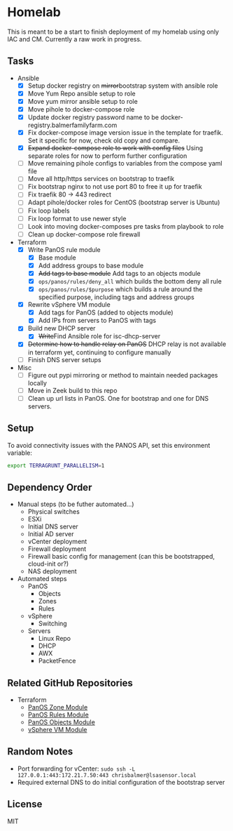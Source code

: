 # Homelab

This is meant to be a start to finish deployment of my homelab using only IAC and CM. Currently a raw work in progress.

## Tasks

- Ansible
  - [X] Setup docker registry on ~~mirror~~bootstrap system with ansible role
  - [X] Move Yum Repo ansible setup to role
  - [X] Move yum mirror ansible setup to role
  - [X] Move pihole to docker-compose role
  - [X] Update docker registry password name to be docker-registry.balmerfamilyfarm.com
  - [X] Fix docker-compose image version issue in the template for traefik. Set it specific for now, check old copy and compare.
  - [X] ~~Expand docker-compose role to work with config files~~ Using separate roles for now to perform further configuration
  - [ ] Move remaining pihole configs to variables from the compose yaml file
  - [ ] Move all http/https services on bootstrap to traefik
  - [ ] Fix bootstrap nginx to not use port 80 to free it up for traefik
  - [ ] Fix traefik 80 -> 443 redirect
  - [ ] Adapt pihole/docker roles for CentOS (bootstrap server is Ubuntu)
  - [ ] Fix loop labels
  - [ ] Fix loop format to use newer style
  - [ ] Look into moving docker-composes pre tasks from playbook to role
  - [ ] Clean up docker-compose role firewall
- Terraform
  - [X] Write PanOS rule module
    - [X] Base module
    - [X] Add address groups to base module
    - [X] ~~Add tags to base module~~ Add tags to an objects module
    - [X] `ops/panos/rules/deny_all` which builds the bottom deny all rule
    - [X] `ops/panos/rules/$purpose` which builds a rule around the specified purpose, including tags and address groups
  - [X] Rewrite vSphere VM module
    - [X] Add tags for PanOS (added to objects module)
    - [X] Add IPs from servers to PanOS with tags
  - [X] Build new DHCP server
    - [X] ~~Write~~Find Ansible role for isc-dhcp-server
  - [X] ~~Determine how to handle relay on PanOS~~ DHCP relay is not available in terraform yet, continuing to configure manually
  - [ ] Finish DNS server setups
- Misc
  - [ ] Figure out pypi mirroring or method to maintain needed packages locally
  - [ ] Move in Zeek build to this repo
  - [ ] Clean up url lists in PanOS. One for bootstrap and one for DNS servers.

## Setup

To avoid connectivity issues with the PANOS API, set this environment variable:

```bash
export TERRAGRUNT_PARALLELISM=1
```

## Dependency Order

- Manual steps (to be futher automated...)
  - Physical switches
  - ESXi
  - Initial DNS server
  - Initial AD server
  - vCenter deployment
  - Firewall deployment
  - Firewall basic config for management (can this be bootstrapped, cloud-init or?)
  - NAS deployment
- Automated steps
  - PanOS
    - Objects
    - Zones
    - Rules
  - vSphere
    - Switching
  - Servers
    - Linux Repo
    - DHCP
    - AWX
    - PacketFence

## Related GitHub Repositories

- Terraform
  - [PanOS Zone Module](https://github.com/chrisbalmer/terraform-panos-zone)
  - [PanOS Rules Module](https://github.com/chrisbalmer/terraform-panos-rules)
  - [PanOS Objects Module](https://github.com/chrisbalmer/terraform-panos-objects)
  - [vSphere VM Module](https://github.com/chrisbalmer/terraform-vsphere-vm)

## Random Notes

- Port forwarding for vCenter: `sudo ssh -L 127.0.0.1:443:172.21.7.50:443 chrisbalmer@lsasensor.local`
- Required external DNS to do initial configuration of the bootstrap server

## License

MIT

